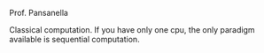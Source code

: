 Prof. Pansanella

Classical computation.
If you have only one cpu, the only paradigm available is sequential computation.





